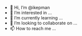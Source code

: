 - 👋 Hi, I’m @ikepman
- 👀 I’m interested in ...
- 🌱 I’m currently learning ...
- 💞️ I’m looking to collaborate on ...
- 📫 How to reach me ...

<!---
ikepman/ikepman is a ✨ special ✨ repository because its `README.md` (this file) appears on your GitHub profile.
You can click the Preview link to take a look at your changes.
--->
